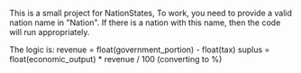 This is a small project for NationStates,
To work, you need to provide a valid nation name in "Nation". If there is a nation with this name, then the code will run appropriately.

The logic is:
revenue = float(government_portion) - float(tax)
suplus = float(economic_output) * revenue / 100 (converting to %)
